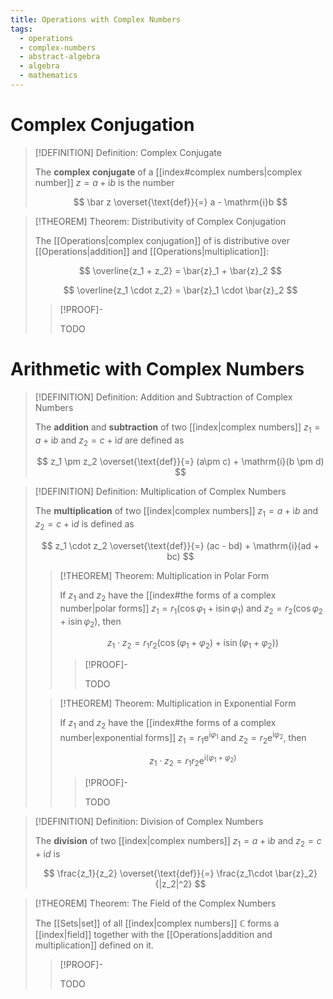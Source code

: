 ```yaml
---
title: Operations with Complex Numbers
tags:
  - operations
  - complex-numbers
  - abstract-algebra
  - algebra
  - mathematics
---
```


# Complex Conjugation

>[!DEFINITION] Definition: Complex Conjugate
>
>The **complex conjugate** of a [[index#complex numbers|complex number]] $z = a +\mathrm{i}b$ is the number
>
>$$
>\bar z \overset{\text{def}}{=} a - \mathrm{i}b
>$$
>

>[!THEOREM] Theorem: Distributivity of Complex Conjugation
>
>The [[Operations|complex conjugation]] of is distributive over [[Operations|addition]] and [[Operations|multiplication]]:
>
>$$
>\overline{z_1 + z_2} = \bar{z}_1 + \bar{z}_2
>$$
>
>$$
>\overline{z_1 \cdot z_2} = \bar{z}_1 \cdot \bar{z}_2
>$$
>
>>[!PROOF]-
>>
>>TODO
>>
>

# Arithmetic with Complex Numbers

>[!DEFINITION] Definition: Addition and Subtraction of Complex Numbers
>
>The **addition** and **subtraction** of two [[index|complex numbers]] $z_1 = a + \mathrm{i}b$ and $z_2 = c +\mathrm{i}d$ are defined as
>
>$$
>z_1 \pm z_2 \overset{\text{def}}{=} (a\pm c) + \mathrm{i}(b \pm d)
>$$

>[!DEFINITION] Definition: Multiplication of Complex Numbers
>
>The **multiplication** of two [[index|complex numbers]] $z_1 = a + \mathrm{i}b$ and $z_2 = c +\mathrm{i}d$ is defined as
>
>$$
>z_1 \cdot z_2 \overset{\text{def}}{=} (ac - bd) + \mathrm{i}(ad + bc)
>$$
>
>>[!THEOREM] Theorem: Multiplication in Polar Form
>>
>>If $z_1$ and $z_2$ have the [[index#the forms of a complex number|polar forms]] $z_1 = r_1(\cos \varphi_1 +\mathrm{i}\sin\varphi_1)$ and $z_2 = r_2(\cos \varphi_2 +\mathrm{i}\sin\varphi_2)$, then
>>
>>$$
>>z_1\cdot z_2 = r_1r_2(\cos (\varphi_1+\varphi_2) +\mathrm{i}\sin(\varphi_1+\varphi_2))
>>$$
>>
>>>[!PROOF]-
>>>
>>>TODO
>>>
>>
>
>>[!THEOREM] Theorem: Multiplication in Exponential Form
>>
>>If $z_1$ and $z_2$ have the [[index#the forms of a complex number|exponential forms]] $z_1 = r_1\mathrm{e}^{\mathrm{i}\varphi_1}$ and $z_2 = r_2\mathrm{e}^{\mathrm{i}\varphi_2}$, then
>>
>>$$
>>z_1 \cdot z_2 = r_1r_2\mathrm{e}^{\mathrm{i}(\varphi_1+\varphi_2)}
>>$$
>>
>>>[!PROOF]-
>>>
>>>TODO
>>>
>>
>>

>[!DEFINITION] Definition: Division of Complex Numbers
>
>The **division** of two [[index|complex numbers]] $z_1 = a + \mathrm{i}b$ and $z_2 = c +\mathrm{i}d$ is
>
>$$
>\frac{z_1}{z_2} \overset{\text{def}}{=} \frac{z_1\cdot \bar{z}_2}{|z_2|^2}
>$$
>

>[!THEOREM] Theorem: The Field of the Complex Numbers
>
>The [[Sets|set]] of all [[index|complex numbers]] $\mathbb{C}$ forms a [[index|field]] together with the [[Operations|addition and multiplication]] defined on it.
>
>>[!PROOF]-
>>
>>TODO
>>
>